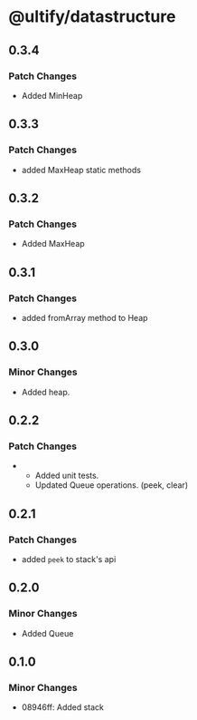 # @ultify/datastructure

## 0.3.4

### Patch Changes

- Added MinHeap

## 0.3.3

### Patch Changes

- added MaxHeap static methods

## 0.3.2

### Patch Changes

- Added MaxHeap

## 0.3.1

### Patch Changes

- added fromArray method to Heap

## 0.3.0

### Minor Changes

- Added heap.

## 0.2.2

### Patch Changes

- - Added unit tests.
  - Updated Queue operations. (peek, clear)

## 0.2.1

### Patch Changes

- added `peek` to stack's api

## 0.2.0

### Minor Changes

- Added Queue

## 0.1.0

### Minor Changes

- 08946ff: Added stack
